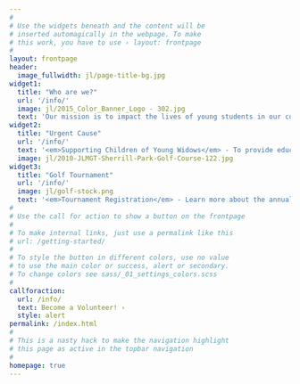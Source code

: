 ```yaml
---
#
# Use the widgets beneath and the content will be
# inserted automagically in the webpage. To make
# this work, you have to use › layout: frontpage
#
layout: frontpage
header:
  image_fullwidth: jl/page-title-bg.jpg
widget1:
  title: "Who are we?"
  url: '/info/'
  image: jl/2015_Color_Banner_Logo - 302.jpg
  text: 'Our mission is to impact the lives of young students in our community through the proceeds generated from the annual Joe Lucky Memorial Golf Tournament in providing financial aid to students.'
widget2:
  title: "Urgent Cause"
  url: '/info/'
  text: '<em>Supporting Children of Young Widows</em> - To provide educational support for the children of young widows who have lost their spouse due to a sudden tragedy.'
  image: jl/2010-JLMGT-Sherrill-Park-Golf-Course-122.jpg
widget3:
  title: "Golf Tournament"
  url: '/info/'
  image: jl/golf-stock.png
  text: '<em>Tournament Registration</em> - Learn more about the annual golf tournament and how to register here.   Complete the attached pdf and return to us by email'
#
# Use the call for action to show a button on the frontpage
#
# To make internal links, just use a permalink like this
# url: /getting-started/
#
# To style the button in different colors, use no value
# to use the main color or success, alert or secondary.
# To change colors see sass/_01_settings_colors.scss
#
callforaction:
  url: /info/
  text: Become a Volunteer! ›
  style: alert
permalink: /index.html
#
# This is a nasty hack to make the navigation highlight
# this page as active in the topbar navigation
#
homepage: true
---
```

